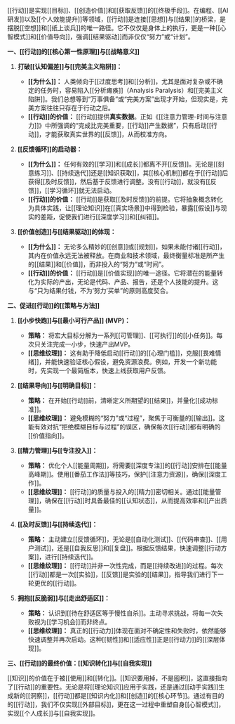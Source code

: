 [[行动]]是实现[[目标]]、[[创造价值]]和[[获取反馈]]的[[终极手段]]。在编程、[[AI研发]]以及[[个人效能提升]]等领域，[[行动]]是连接[[思想]]与[[结果]]的桥梁，是摆脱[[空想]]和[[纸上谈兵]]的唯一路径。它不仅仅是身体上的执行，更是一种[[心智模式]]和[[价值导向]]，强调[[结果驱动]]而非仅仅“努力”或“计划”。

**一、[[行动]]的[[核心第一性原理]]与[[战略意义]]**

1.  **打破[[认知偏差]]与[[完美主义陷阱]]：**
    *   **[[为什么]]：** 人类倾向于[[过度思考]]和[[分析]]，尤其是面对复杂或不确定的任务时，容易陷入[[分析瘫痪]]（Analysis Paralysis）和[[完美主义陷阱]]。我们总想等到“万事俱备”或“完美方案”出现才开始，但现实是，完美方案往往只存在于行动之后。
    *   **[[行动]]的价值：** [[行动]]提供**真实数据**。正如《[[注意力管理-时间与注意力]]》中所强调的“完成比完美重要，[[行动]]产生数据”，只有启动[[行动]]，才能获取真实世界的[[反馈]]，从而校准方向。

2.  **[[反馈循环]]的启动器：**
    *   **[[为什么]]：** 任何有效的[[学习]]和[[成长]]都离不开[[反馈]]。无论是[[刻意练习]]、[[持续迭代]]还是[[知识获取]]，其[[核心机制]]都在于[[行动]]后获得[[及时反馈]]，然后基于反馈进行调整。没有[[行动]]，就没有[[反馈]]，[[学习循环]]就无法启动。
    *   **[[行动]]的价值：** [[行动]]是获取[[及时反馈]]的前提。它将抽象概念转化为具体实践，让[[理论知识]]在[[真实场景]]中得到检验，暴露[[假设]]与现实的差距，促使我们进行[[深度学习]]和[[纠错]]。

3.  **[[价值创造]]与[[结果驱动]]的体现：**
    *   **[[为什么]]：** 无论多么精妙的[[创意]]或[[规划]]，如果未能付诸[[行动]]，其内在价值永远无法被释放。在商业和技术领域，最终衡量标准是所产生的[[结果]]和[[价值]]，而非投入的“努力”或“时间”。
    *   **[[行动]]的价值：** [[行动]]是[[价值实现]]的唯一途径。它将潜在的能量转化为实际的产出，无论是代码、产品、报告，还是个人技能的提升。这与“只为结果付钱，不为‘努力’买单”的原则高度契合。

**二、促进[[行动]]的[[策略与方法]]**

1.  **[[小步快跑]]与[[最小可行产品]] (MVP)：**
    *   **策略：** 将宏大目标分解为一系列[[可管理]]、[[可执行]]的[[小任务]]。每次只关注完成一小步，快速产出MVP。
    *   **[[思维纹理]]：** 这有助于降低启动[[行动]]的[[心理门槛]]，克服[[畏难情绪]]，并能快速验证核心假设，避免资源浪费。例如，开发一个新功能时，先实现一个最简版本，快速上线获取用户反馈。

2.  **[[结果导向]]与[[明确目标]]：**
    *   **策略：** 在开始[[行动]]前，清晰定义所期望的[[结果]]，并量化[[成功标准]]。
    *   **[[思维纹理]]：** 避免模糊的“努力”或“过程”，聚焦于可衡量的[[输出]]。这能有效对抗“拒绝模糊目标与过程”的误区，确保每次[[行动]]都有明确的[[价值指向]]。

3.  **[[精力管理]]与[[专注投入]]：**
    *   **策略：** 优化个人[[能量周期]]，将需要[[深度专注]]的[[行动]]安排在[[能量高峰期]]。使用[[番茄工作法]]等技巧，保护[[注意力资源]]，确保[[深度工作]]。
    *   **[[思维纹理]]：** [[行动]]的质量与投入的[[精力]]密切相关。通过[[能量管理]]，确保在[[行动]]时具备最佳的[[认知状态]]，从而提高效率和[[产出质量]]。

4.  **[[及时反馈]]与[[持续迭代]]：**
    *   **策略：** 主动建立[[反馈循环]]，无论是[[自动化测试]]、[[代码审查]]、[[用户测试]]，还是[[自我反思]]和[[复盘]]。根据反馈结果，快速调整[[行动方案]]，进行[[持续迭代]]。
    *   **[[思维纹理]]：** [[行动]]并非一次性完成，而是[[持续改进]]的过程。每次[[行动]]都是一次[[实验]]，[[反馈]]是实验的[[结果]]，指导我们进行下一轮更优的[[行动]]。

5.  **拥抱[[反脆弱]]与[[走出舒适区]]：**
    *   **策略：** 认识到[[待在舒适区等于慢性自杀]]。主动寻求挑战，将每一次失败视为[[学习机会]]而非终点。
    *   **[[思维纹理]]：** 真正的[[行动力]]体现在面对不确定性和失败时，依然能够快速调整并再次启动。这种[[韧性]]和[[适应性]]正是[[行动力]]的[[深层体现]]。

**三、[[行动]]的最终价值：[[知识转化]]与[[自我实现]]**

[[知识]]的价值在于被[[使用]]和[[转化]]。[[知识要用掉，不是囤积]]，这直接指向了[[行动]]的重要性。无论是将[[理论知识]]应用于实践，还是通过[[动手实践]]生成新的[[洞察]]，[[行动]]都是[[知识内化]]和[[创造]]的[[核心环节]]。通过有目的的[[行动]]，我们不仅实现[[外部目标]]，更在这一过程中重塑自身[[心智模式]]，实现[[个人成长]]与[[自我实现]]。